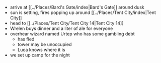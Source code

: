 - arrive at [[../Places/Bard's Gate/index|Bard's Gate]] around dusk
- sun is setting, fires popping up around [[../Places/Tent City/index|Tent City]]
- head to [[../Places/Tent City/Tent City 14|Tent City 14]]
- Wrelen buys dinner and a liter of ale for everyone
- overhear wizard named Urtep who has some gambling debt
	- has fled
	- tower may be unoccupied
	- Luca knows where it is
- we set up camp for the night
